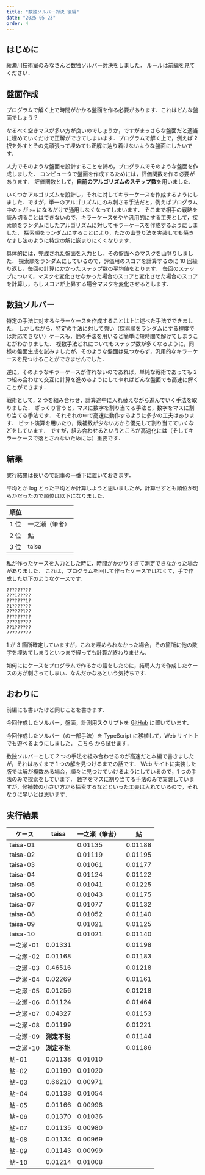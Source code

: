 ```yaml
---
title: "数独ソルバー対決 後編"
date: "2025-05-23"
order: 4
---
```


## はじめに

綾瀬川技術室のみなさんと数独ソルバー対決をしました．
ルールは[前編](https://star-code.net/blog/sudoku)を見てください．

## 盤面作成
プログラムで解く上で時間がかかる盤面を作る必要があります．これはどんな盤面でしょう？

なるべく空きマスが多い方が良いのでしょうか，ですがまっさらな盤面だと適当に埋めていくだけで正解ができてしまいます．プログラムで解く上で，例えば 2 択を外すとその先頑張って埋めても正解に辿り着けないような盤面にしたいです．

人力でそのような盤面を設計することを諦め，プログラムでそのような盤面を作成しました．
コンピュータで盤面を作成するためには，評価関数を作る必要があります．
評価関数として，**自前のアルゴリズムのステップ数**を用いました．

いくつかアルゴリズムを設計し，それに対してキラーケースを作成するようにしました．ですが，単一のアルゴリズムにのみ刺さる手法だと，例えばプログラム中の `>` が `>=` になるだけで通用しなくなってしまいます．
そこまで相手の戦略を読み切ることはできないので，キラーケースをやや汎用的にする工夫として，探索順をランダムにしたアルゴリズムに対してキラーケースを作成するようにしました．
探索順をランダムにすることにより，ただの山登り法を実装しても焼きなまし法のように特定の解に嵌まりにくくなります．

具体的には，完成された盤面を入力とし，その盤面へのマスクを山登りしました．
探索順をランダムにしているので，評価用のスコアを計算するのに 10 回繰り返し，毎回の計算にかかったステップ数の平均値をとります．
毎回のステップについて，マスクを変化させなかった場合のスコアと変化させた場合のスコアを計算し，もしスコアが上昇する場合マスクを変化させるとします．

## 数独ソルバー

特定の手法に対するキラーケースを作成することは上に述べた手法でできました．
しかしながら，特定の手法に対して強い（探索順をランダムにする程度では対応できない）ケースも，他の手法を用いると簡単に短時間で解けてしまうことがわかりました．
複数手法どれについてもステップ数が多くなるように，同様の盤面生成を試みましたが，そのような盤面は見つからず，汎用的なキラーケースを見つけることができませんでした．

逆に，そのようなキラーケースが作れないのであれば，単純な戦術であっても 2 つ組み合わせて交互に計算を進めるようにしてやればどんな盤面でも高速に解くことができます．

戦術として，2 つを組み合わせ，計算途中に入れ替えながら進んでいく手法を取りました．
ざっくり言うと，マスに数字を割り当てる手法と，数字をマスに割り当てる手法です．
それぞれの中で高速に動作するように多少の工夫はあります．
ビット演算を用いたり，候補数が少ない方から優先して割り当てていくなどをしています．
ですが，組み合わせるというところが高速化には（そしてキラーケースで落とされないためには）重要です．

## 結果
実行結果は長いので記事の一番下に置いておきます．

平均とか log とった平均とか計算しようと思いましたが，計算せずとも順位が明らかだったので順位は以下になりました．

|順位||
|--|--|
|1 位|一之瀬（筆者）|
|2 位|鮎|
|3 位|taisa|

私が作ったケースを入力とした時に，時間がかかりすぎて測定できなかった場合がありました．
これは，プログラムを回して作ったケースではなくて，手で作成した以下のようなケースです．

```
?????????
???1?????
???????1?
?1???????
??????1??
?????????
????1????
??1??????
?????????
```

1 が 3 箇所確定していますが，これを埋められなかった場合，その箇所に他の数字を埋めてしまうといつまで経っても計算が終わりません．

如何ににケースをプログラムで作るかの話をしたのに，結局人力で作成したケースの方が刺さってしまい．なんだかなあという気持ちです．

## おわりに

前編にも書いたけど同じことを書きます．

今回作成したソルバー，盤面，計測用スクリプトを [GitHub](https://github.com/ichi-no-se/ayasegawa-tech/tree/main/001-sudoku) に置いています．

今回作成したソルバー（の一部手法）を TypeScript に移植して，Web サイト上でも遊べるようにしました．
[こちら](https://star-code.net/projects/sudoku) から試せます．

数独ソルバーとして 2 つの手法を組み合わせるのが高速だと本編で書きましたが，それはあくまで 1 つの解を見つけるまでの話です．
Web サイトに実装した版では解が複数ある場合，順々に見つけていけるようにしているので，1 つの手法のみで探索をしています．
数字をマスに割り当てる手法のみで実装していますが，候補数の小さい方から探索するなどといった工夫は入れているので，それなりに早いとは思います．

## 実行結果

|ケース|taisa|一之瀬（筆者）|鮎|
|--|--|--|--|
|taisa-01||0.01135|0.01188|
|taisa-02||0.01119|0.01195|
|taisa-03||0.01061|0.01177|
|taisa-04||0.01124|0.01122|
|taisa-05||0.01041|0.01225|
|taisa-06||0.01043|0.01175|
|taisa-07||0.01077|0.01132|
|taisa-08||0.01052|0.01140|
|taisa-09||0.01021|0.01125|
|taisa-10||0.01021|0.01140|
|一之瀬-01|0.01331||0.01198|
|一之瀬-02|0.01168||0.01183|
|一之瀬-03|0.46516||0.01218|
|一之瀬-04|0.02269||0.01161|
|一之瀬-05|0.01256||0.01218|
|一之瀬-06|0.01124||0.01464|
|一之瀬-07|0.04327||0.01153|
|一之瀬-08|0.01199||0.01221|
|一之瀬-09|**測定不能**||0.01144|
|一之瀬-10|**測定不能**||0.01186|
|鮎-01|0.01138|0.01010||
|鮎-02|0.01190|0.01020||
|鮎-03|0.66210|0.00971||
|鮎-04|0.01138|0.01054||
|鮎-05|0.01166|0.00998||
|鮎-06|0.01370|0.01036||
|鮎-07|0.01135|0.00980||
|鮎-08|0.01134|0.00969||
|鮎-09|0.01143|0.00999||
|鮎-10|0.01214|0.01008||
